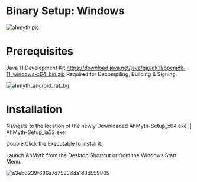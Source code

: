 # Binary Setup: Windows

![ahmyth pic](https://github.com/user-attachments/assets/ac843278-55a8-4ed8-bba0-bb054510ce37)

# Prerequisites
Java 11 Development Kit   https://download.java.net/java/ga/jdk11/openjdk-11_windows-x64_bin.zip
Required for Decompiling, Building & Signing.

![ahmyth_android_rat_bg](https://github.com/user-attachments/assets/bdc924e7-fbc5-4da7-a4a4-cd807247ccd2)


# Installation
Navigate to the location of the newly Downloaded AhMyth-Setup_x64.exe || AhMyth-Setup_ia32.exe.

Double Click the Executable to install it.

Launch AhMyth from the Desktop Shortcut or from the Windows Start Menu.

![a3eb6239f636a7d7533dda1d8d559805](https://github.com/user-attachments/assets/c06aae59-f502-458c-a01b-0dfa5ea40fb1)
